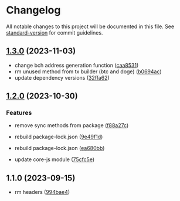 # Changelog

All notable changes to this project will be documented in this file. See [standard-version](https://github.com/conventional-changelog/standard-version) for commit guidelines.

## [1.3.0](https://github.com/mokkapps/changelog-generator-demo/compare/v1.2.0...v1.3.0) (2023-11-03)


* change bch address generation function ([caa8531](https://github.com/mokkapps/changelog-generator-demo/commits/caa853115aa400de9b1582fb7f324f7828303243))
* rm unused method from tx builder (btc and doge) ([b0694ac](https://github.com/mokkapps/changelog-generator-demo/commits/b0694ac0eb585fefe978e47b1b4ac1e6c3653ebf))
* update dependency versions ([32ffa62](https://github.com/mokkapps/changelog-generator-demo/commits/32ffa62979308e6ad48f50e1c57dee81d4fe5c76))

## [1.2.0](https://github.com/mokkapps/changelog-generator-demo/compare/v1.1.0...v1.2.0) (2023-10-30)


### Features

* remove sync methods from package ([f88a27c](https://github.com/mokkapps/changelog-generator-demo/commits/f88a27c7d7ae6a76c041a23092649e5b151c0bee))


* rebuild package-lock.json ([9e49f1d](https://github.com/mokkapps/changelog-generator-demo/commits/9e49f1dd9d2771bb8819b169c1d835556c734bed))
* rebuild package-lock.json ([ea680bb](https://github.com/mokkapps/changelog-generator-demo/commits/ea680bba1688297319894c0b6de9da540ec5bad8))
* update core-js module ([75cfc5e](https://github.com/mokkapps/changelog-generator-demo/commits/75cfc5efa0d406f732af97266be27433210a6f64))

## 1.1.0 (2023-09-15)


* rm headers ([994bae4](https://github.com/mokkapps/changelog-generator-demo/commits/994bae43f87e8f76a7c25403ba2eb97d791335af))
